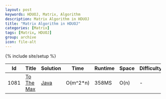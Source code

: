 ```yaml
---
layout: post
keywords: HDUOJ, Matrix, Algorithm
description: Matrix Algorithm in HDUOJ
title: "Matrix Algorithm in HDUOJ"
categories: [Matrix]
tags: [Matrix, HDUOJ]
group: archive
icon: file-alt
---
```

{% include site/setup %}

|Id  | Title  | Solution   | Time | Runtime |  Space | Difficulty  | Catagory|
 ------------ | ------------ | ------------ | ------------ | ------------ | ------------ | ------------ | ------------
|1081|[To The Max](http://acm.hdu.edu.cn/showproblem.php?pid=1081) | [Java](https://e.srl/hdu-1081/)  |O(m^2*n)|358MS|O(n)|  - |Matrix|





